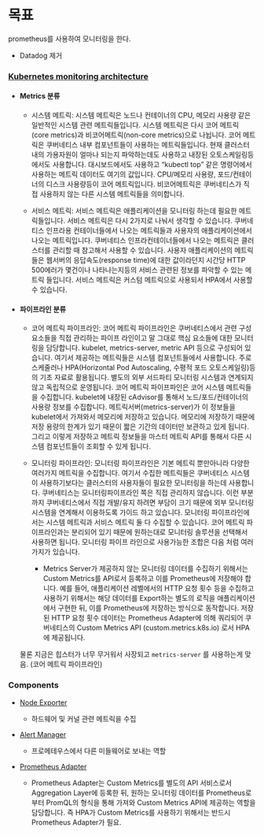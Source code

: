 # 목표
prometheus를 사용하여 모니터링을 한다.
- Datadog 제거


### [Kubernetes monitoring architecture](https://github.com/kubernetes/community/blob/master/contributors/design-proposals/instrumentation/monitoring_architecture.md#kubernetes-monitoring-architecture)

- #### Metrics 분류

    - 시스템 메트릭: 시스템 메트릭은 노드나 컨테이너의 CPU, 메모리 사용량 같은 일반적인 시스템 관련 메트릭들입니다. 시스템 메트릭은 다시 코어 메트릭(core metrics)과 비코어메트릭(non-core metrics)으로 나뉩니다. 코어 메트릭은 쿠버네티스 내부 컴포넌트들이 사용하는 메트릭들입니다. 현재 클러스터내의 가용자원이 얼마나 되는지 파악하는데도 사용하고 내장된 오토스케일링등에서도 사용합니다. 대시보드에서도 사용하고 “kubectl top” 같은 명령어에서 사용하는 메트릭 데이터도 여기의 값입니다. CPU/메모리 사용량, 포드/컨테이너의 디스크 사용량등이 코어 메트릭입니다. 비코어메트릭은 쿠버네티스가 직접 사용하지 않는 다른 시스템 메트릭들을 의미합니다.

    - 서비스 메트릭: 서비스 메트릭은 애플리케이션을 모니터링 하는데 필요한 메트릭들입니다. 서비스 메트릭은 다시 2가지로 나눠서 생각할 수 있습니다. 쿠버네티스 인프라용 컨테이너들에서 나오는 메트릭들과 사용자의 애플리케이션에서 나오는 메트릭입니다. 쿠버네티스 인프라컨테이너들에서 나오는 메트릭은 클러스터를 관리할 때 참고해서 사용할 수 있습니다. 사용자 애플리케이션의 메트릭들은 웹서버의 응답속도(response time)에 대한 값이라던지 시간당 HTTP 500에러가 몇건이나 나타나는지등의 서비스 관련된 정보를 파악할 수 있는 메트릭 들입니다. 서비스 메트릭은 커스텀 메트릭으로 사용되서 HPA에서 사용할 수 있습니다.
  
- #### 파이프라인 분류
    - 코어 메트릭 파이프라인: 코어 메트릭 파이프라인은 쿠버네티스에서 관련 구성요소들을 직접 관리하는 파이프 라인이고 말 그대로 핵심 요소들에 대한 모니터링을 담당합니다. kubelet, metrics-server, metric API 등으로 구성되어 있습니다. 여기서 제공하는 메트릭들은 시스템 컴포넌트들에서 사용합니다. 주로 스케줄러나  HPA(Horizontal Pod Autoscaling, 수평적 포드 오토스케일링)등의 기초 자료로 활용됩니다. 별도의 외부 서드파티 모니터링 시스템과 연계되지 않고 독립적으로 운영됩니다.
      코어 메트릭 파이프파인은 코어 시스템 메트릭들을 수집합니다. kubelet에 내장된 cAdvisor를 통해서 노드/포드/컨테이너의 사용량 정보를 수집합니다. 메트릭서버(metrics-server)가 이 정보들을 kubelet에서 가져와서 메모리에 저장하고 있습니다. 메모리에 저장하기 때문에 저장 용량의 한계가 있기 때문이 짧은 기간의 데이터만 보관하고 있게 됩니다. 그리고 이렇게 저장하고 메트릭 정보들을 마스터 메트릭 API를 통해서 다른 시스템 컴포넌트들이 조회할 수 있게 됩니다.   
         
    - 모니터링 파이프라인: 모니터링 파이프라인은 기본 메트릭 뿐만아니라 다양한 여러가지 메트릭을 수집합니다. 여기서 수집한 메트릭들은 쿠버네티스 시스템이 사용하기보다는 클러스터의 사용자들이 필요한 모니터링을 하는데 사용합니다. 쿠버네티스는 모니터링파이프라인 쪽은 직접 관리하지 않습니다. 이런 부분까지 쿠버네티스에서 직접 개발/유지 하려면 부담이 크기 때문에 외부 모니터링 시스템을 연계해서 이용하도록 가이드 하고 있습니다.
      모니터링 파이프라인에서는 시스템 메트릭과 서비스 메트릭 둘 다 수집할 수 있습니다. 코어 메트릭 파이프라인과는 분리되어 있기 때문에 원하는대로 모니터링 솔루션을 선택해서 사용하면 됩니다. 모니터링 파이프 라인으로 사용가능한 조합은 다음 처럼 여러가지가 있습니다.
      - Metrics Server가 제공하지 않는 모니터링 데이터를 수집하기 위해서는 Custom Metrics를 API로서 등록하고 이를 Prometheus에 저장해야 합니다. 예를 들어, 애플리케이션 레벨에서의 HTTP 요청 횟수 등을 수집하고 사용하기 위해서는 해당 데이터를 Export하는 별도의 로직을 애플리케이션에서 구현한 뒤, 이를 Prometheus에 저장하는 방식으로 동작합니다. 저장된 HTTP 요청 횟수 데이터는 Prometheus Adapter에 의해 쿼리되어 쿠버네티스의 Custom Metrics API (custom.metrics.k8s.io) 로서 HPA에 제공됩니다.



  물론 지금은 힙스터가 너무 무거워서 사장되고 `metrics-server` 를 사용하는게 맞음. (코어 메트릭 파이프라인)

### Components
- [Node Exporter](https://prometheus.io/docs/guides/node-exporter/)
  - 하드웨어 및 커널 관련 메트릭을 수집
  
- [Alert Manager](https://prometheus.io/docs/alerting/latest/alertmanager/)
  - 프로메테우스에서 다른 미들웨어로 보내는 역할
  
- [Prometheus Adapter](https://github.com/helm/charts/tree/master/stable/prometheus-adapter)
    - Prometheus Adapter는 Custom Metrics를 별도의 API 서비스로서 Aggregation Layer에 등록한 뒤, 원하는 모니터링 데이터를 Prometheus로부터 PromQL의 형식을 통해 가져와 Custom Metrics API에 제공하는 역할을 담당합니다. 즉 HPA가 Custom Metrics를 사용하기 위해서는 반드시 Prometheus Adapter가 필요.
